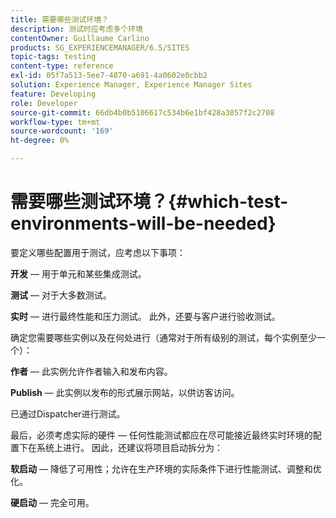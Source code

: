 ```yaml
---
title: 需要哪些测试环境？
description: 测试时应考虑多个环境
contentOwner: Guillaume Carlino
products: SG_EXPERIENCEMANAGER/6.5/SITES
topic-tags: testing
content-type: reference
exl-id: 05f7a513-5ee7-4870-a691-4a0602e0cbb2
solution: Experience Manager, Experience Manager Sites
feature: Developing
role: Developer
source-git-commit: 66db4b0b5106617c534b6e1bf428a3057f2c2708
workflow-type: tm+mt
source-wordcount: '169'
ht-degree: 0%

---
```


# 需要哪些测试环境？{#which-test-environments-will-be-needed}

要定义哪些配置用于测试，应考虑以下事项：

**开发**  — 用于单元和某些集成测试。

**测试**  — 对于大多数测试。

**实时**  — 进行最终性能和压力测试。 此外，还要与客户进行验收测试。

确定您需要哪些实例以及在何处进行（通常对于所有级别的测试，每个实例至少一个）：

**作者**  — 此实例允许作者输入和发布内容。

**Publish**  — 此实例以发布的形式展示网站，以供访客访问。

已通过Dispatcher进行测试。

最后，必须考虑实际的硬件 — 任何性能测试都应在尽可能接近最终实时环境的配置下在系统上进行。 因此，还建议将项目启动拆分为：

**软启动**  — 降低了可用性；允许在生产环境的实际条件下进行性能测试、调整和优化。

**硬启动**  — 完全可用。
